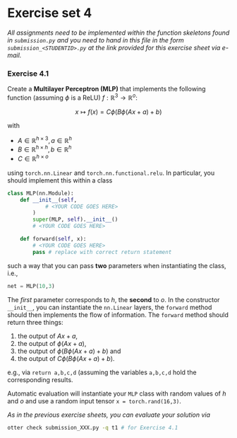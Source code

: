 # Exercise set 4

*All assignments need to be implemented within the function skeletons found in `submission.py`
and you need to hand in this file in the form `submission_<STUDENTID>.py` at the link provided
for this exercise sheet via e-mail.*

### Exercise 4.1

Create a **Multilayer Perceptron (MLP)** that implements the following function (assuming $\phi$ is a ReLU) $f: \mathbb{R}^3 \to \mathbb{R}^o$:

$$ x \mapsto f(x) = C\phi(B\phi(Ax + a)+b)$$

with 

- $A \in \mathbb{R}^{h \times 3}, a \in \mathbb{R}^h$
- $B \in \mathbb{R}^{h \times h}, b \in \mathbb{R}^h$
- $C \in \mathbb{R}^{h \times o}$

using `torch.nn.Linear` and `torch.nn.functional.relu`. In particular, you should implement this within a class

```python
class MLP(nn.Module):
    def __init__(self,
            # <YOUR CODE GOES HERE>
        )
        super(MLP, self).__init__()
        # <YOUR CODE GOES HERE>

    def forward(self, x):
        # <YOUR CODE GOES HERE>
        pass # replace with correct return statement
```

such a way that you can pass **two** parameters when instantiating the class, i.e.,

```python
net = MLP(10,3)
```

The *first* parameter corresponds to $h$, the **second** to $o$. In the constructor `__init__`, you can instantiate the `nn.Linear` layers, the `forward` method should then implements the flow of information. The `forward` method should return three things: 

1. the output of $Ax + a$,
2. the output of $\phi(Ax + a)$,
3. the output of $\phi(B\phi(Ax + a)+b)$ and
4. the output of $C\phi(B\phi(Ax + a)+b)$.

e.g., via `return a,b,c,d` (assuming the variables `a,b,c,d` hold the corresponding results.

Automatic evaluation will instantiate your `MLP` class with random 
values of $h$ and $o$ and use a random input tensor `x = torch.rand(16,3)`.

*As in the previous exercise sheets, you can evaluate your solution via*

```bash
otter check submission_XXX.py -q t1 # for Exercise 4.1
```
